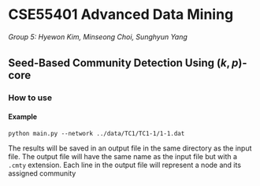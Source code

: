 # CSE55401 Advanced Data Mining
###### Group 5: Hyewon Kim, Minseong Choi, Sunghyun Yang
## Seed-Based Community Detection Using $(k,p)$-core
### How to use
#### Example
```
python main.py --network ../data/TC1/TC1-1/1-1.dat
```

The results will be saved in an output file in the same directory as the input file. The output file will have the same name as the input file but with a `.cmty` extension. Each line in the output file will represent a node and its assigned community
